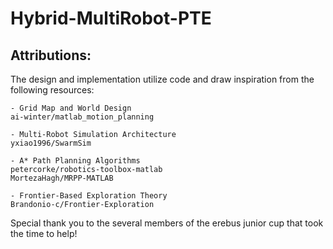 # Hybrid-MultiRobot-PTE

## Attributions:

The design and implementation utilize code and draw inspiration from the following resources:

    - Grid Map and World Design
    ai-winter/matlab_motion_planning

    - Multi-Robot Simulation Architecture
    yxiao1996/SwarmSim

    - A* Path Planning Algorithms
    petercorke/robotics-toolbox-matlab
    MortezaHagh/MRPP-MATLAB
    
    - Frontier-Based Exploration Theory
    Brandonio-c/Frontier-Exploration


Special thank you to the several members of the erebus junior cup that took the time to help!
